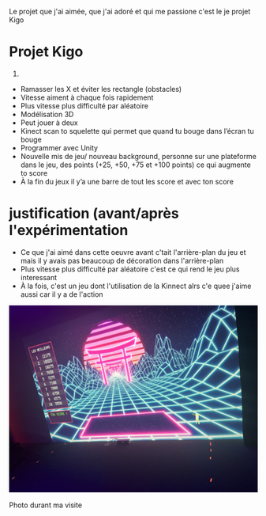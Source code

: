 Le projet que j'ai aimée, que j'ai adoré et qui me passione c'est le je projet Kigo

 # Projet Kigo

1.
- Ramasser les X et éviter les rectangle (obstacles)
- Vitesse aiment à chaque fois rapidement
- Plus vitesse plus difficulté par aléatoire
- Modélisation 3D
- Peut jouer à deux
- Kinect scan to squelette qui permet que quand tu bouge dans l’écran tu bouge
- Programmer avec Unity
- Nouvelle mis de jeu/ nouveau background, personne sur une plateforme dans le jeu, des points (+25, +50, +75 et +100 points) ce qui augmente to score
- À la fin du jeux il y’a une barre de tout les score et avec ton score


# justification (avant/après l'expérimentation

- Ce que j'ai aimé dans cette oeuvre avant c'tait l'arrière-plan du jeu et mais il y avais pas beaucoup de décoration dans l'arrière-plan
- Plus vitesse plus difficulté par aléatoire c'est ce qui rend le jeu plus interessant 
- À la fois, c'est un jeu dont l'utilisation de la Kinnect alrs c'e quee j'aime aussi car il y a de l'action


![photo](Media/Kigo.jpg)

Photo durant ma visite
